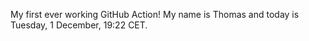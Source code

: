 My first ever working GitHub Action!
My name is Thomas and today is Tuesday, 1 December, 19:22 CET. 
